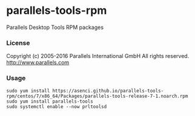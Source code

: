 # parallels-tools-rpm
Parallels Desktop Tools RPM packages

### License
Copyright (c) 2005-2016 Parallels International GmbH
All rights reserved.
http://www.parallels.com

### Usage
```console
sudo yum install https://asenci.github.io/parallels-tools-rpm/centos/7/x86_64/Packages/parallels-tools-release-7-1.noarch.rpm
sudo yum install parallels-tools
sudo systemctl enable --now prltoolsd
```
